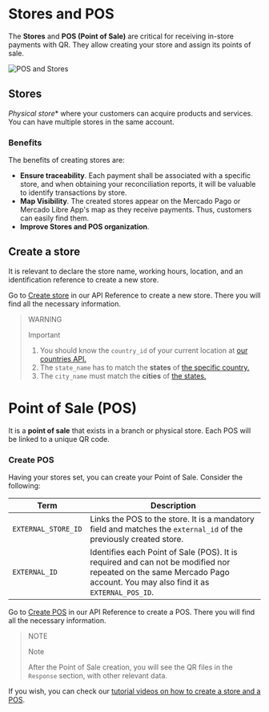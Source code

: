 # Stores and POS

The **Stores** and **POS (Point of Sale)** are critical for receiving in-store payments with QR. They allow creating your store and assign its points of sale.

![POS and Stores](mobile/stores_pos.es.png)

## Stores

*Physical store** where your customers can acquire products and services. You can have multiple stores in the same account.

### Benefits

The benefits of creating stores are:

- **Ensure traceability**. Each payment shall be associated with a specific store, and when obtaining your reconciliation reports, it will be valuable to identify transactions by store.
- **Map Visibility**. The created stores appear on the Mercado Pago or Mercado Libre App's map as they receive payments. Thus, customers can easily find them.
- **Improve Stores and POS organization**.

## Create a store

It is relevant to declare the store name, working hours, location, and an identification reference to create a new store.

Go to [Create store](https://www.mercadopago[FAKER][URL][DOMAIN]/developers/en/reference/stores/_users_user_id_stores/post) in our API Reference to create a new store. There you will find all the necessary information.

> WARNING
>
> Important
>
> 1. You should know the `country_id` of your current location at [our countries API.](https://api.mercadolibre.com/countries)
> 2. The `state_name` has to match the **states** of [the specific country.](https://api.mercadolibre.com/countries/$country_id)
> 3. The `city_name` must match the **cities** of [the states.](https://api.mercadolibre.com/states/$state_id)

# Point of Sale (POS)

It is a **point of sale** that exists in a branch or physical store. Each POS will be linked to a unique QR code.

### Create POS

Having your stores set, you can create your Point of Sale. Consider the following:

| Term | Description |
| --- | --- |
| `EXTERNAL_STORE_ID` | Links the POS to the store. It is a mandatory field and matches the `external_id` of the previously created store. |
| `EXTERNAL_ID` | Identifies each Point of Sale (POS). It is required and can not be modified nor repeated on the same Mercado Pago account. You may also find it as `EXTERNAL_POS_ID`. |

Go to [Create POS](https://www.mercadopago[FAKER][URL][DOMAIN]/developers/en/reference/pos/_pos/post) in our API Reference to create a POS. There you will find all the necessary information.

> NOTE
>
> Note
>
> After the Point of Sale creation, you will see the QR files in the `Response` section, with other relevant data.

If you wish, you can check our [tutorial videos on how to create a store and a POS](/developers/en/docs/qr-code/resources/tutorial-videos/qr-videos-attended).